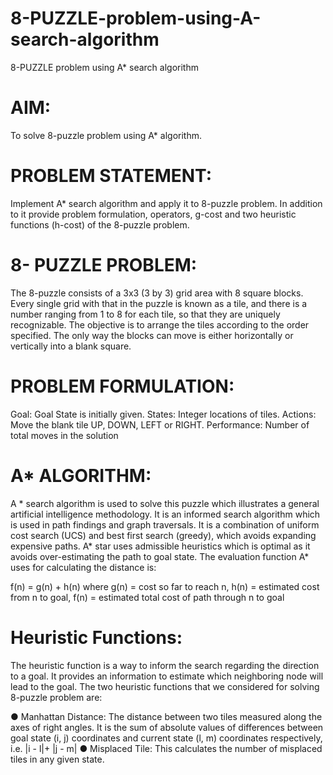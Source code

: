 # 8-PUZZLE-problem-using-A-search-algorithm
8-PUZZLE problem using A* search algorithm

# AIM:
To solve 8-puzzle problem using A* algorithm.

# PROBLEM STATEMENT:
Implement A* search algorithm and apply it to 8-puzzle problem. In addition to it provide
problem formulation, operators, g-cost and two heuristic functions (h-cost) of the 8-puzzle
problem.

# 8- PUZZLE PROBLEM:
The 8-puzzle consists of a 3x3 (3 by 3) grid area with 8 square blocks. Every single grid with that
in the puzzle is known as a tile, and there is a number ranging from 1 to 8 for each tile, so that
they are uniquely recognizable. The objective is to arrange the tiles according to the order
specified. The only way the blocks can move is either horizontally or vertically into a blank
square.

# PROBLEM FORMULATION:
Goal: Goal State is initially given.
States: Integer locations of tiles.
Actions: Move the blank tile UP, DOWN, LEFT or RIGHT.
Performance: Number of total moves in the solution

# A* ALGORITHM:
A * search algorithm is used to solve this puzzle which illustrates a general artificial intelligence
methodology. It is an informed search algorithm which is used in path findings and graph
traversals. It is a combination of uniform cost search (UCS) and best first search (greedy), which
avoids expanding expensive paths. A* star uses admissible heuristics which is optimal as it
avoids over-estimating the path to goal state. The evaluation function A* uses for calculating
the distance is:

f(n) = g(n) + h(n) where
g(n) = cost so far to reach n,
h(n) = estimated cost from n to goal,
f(n) = estimated total cost of path through n to goal

# Heuristic Functions:
The heuristic function is a way to inform the search regarding the direction to a goal. It provides
an information to estimate which neighboring node will lead to the goal. The two heuristic
functions that we considered for solving 8-puzzle problem are:

  ● Manhattan Distance: The distance between two tiles measured along the axes of
right angles. It is the sum of absolute values of differences between goal state (i, j)
coordinates and current state (l, m) coordinates respectively, i.e. |i - l|+ |j - m|
  ● Misplaced Tile: This calculates the number of misplaced tiles in any given state.


